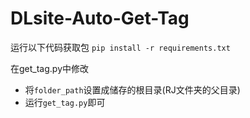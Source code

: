 # DLsite-Auto-Get-Tag

运行以下代码获取包
`pip install -r requirements.txt`

在get_tag.py中修改

* 将`folder_path`设置成储存的根目录(RJ文件夹的父目录)
* 运行`get_tag.py`即可
